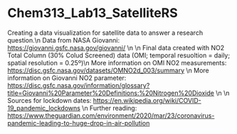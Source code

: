 # Chem313_Lab13_SatelliteRS
Creating a data visualization for satellite data to answer a research question.\n
Data from NASA Giovanni: https://giovanni.gsfc.nasa.gov/giovanni/ \n
\n
Final data created with NO2 Total Column (30% Colud Screened) data (OMI; temporal resuoltion = daily; spatial resolution = 0.25º)\n
More information on OMI NO2 measurements: https://disc.gsfc.nasa.gov/datasets/OMNO2d_003/summary \n
More information on Giovanni NO2 parameter: https://disc.gsfc.nasa.gov/information/glossary?title=Giovanni%20Parameter%20Definitions:%20Nitrogen%20Dioxide \n
\n
Sources for lockdown dates: https://en.wikipedia.org/wiki/COVID-19_pandemic_lockdowns \n
Further reading: https://www.theguardian.com/environment/2020/mar/23/coronavirus-pandemic-leading-to-huge-drop-in-air-pollution
